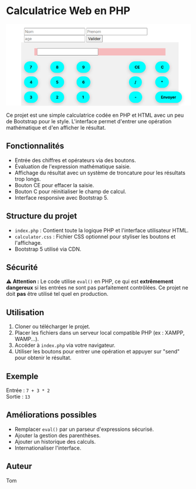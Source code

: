 # Calculatrice Web en PHP

![Calculatrice](image.png)

Ce projet est une simple calculatrice codée en PHP et HTML avec un peu de Bootstrap pour le style. L'interface permet d'entrer une opération mathématique et d'en afficher le résultat.

## Fonctionnalités

- Entrée des chiffres et opérateurs via des boutons.
- Évaluation de l'expression mathématique saisie.
- Affichage du résultat avec un système de troncature pour les résultats trop longs.
- Bouton CE pour effacer la saisie.
- Bouton C pour réinitialiser le champ de calcul.
- Interface responsive avec Bootstrap 5.

## Structure du projet

- `index.php` : Contient toute la logique PHP et l'interface utilisateur HTML.
- `calculator.css` : Fichier CSS optionnel pour styliser les boutons et l'affichage.
- Bootstrap 5 utilisé via CDN.

## Sécurité

⚠️ **Attention :** Le code utilise `eval()` en PHP, ce qui est **extrêmement dangereux** si les entrées ne sont pas parfaitement contrôlées. Ce projet ne doit **pas** être utilisé tel quel en production.

## Utilisation

1. Cloner ou télécharger le projet.
2. Placer les fichiers dans un serveur local compatible PHP (ex : XAMPP, WAMP...).
3. Accéder à `index.php` via votre navigateur.
4. Utiliser les boutons pour entrer une opération et appuyer sur "send" pour obtenir le résultat.

## Exemple

Entrée : `7 + 3 * 2`  
Sortie : `13`

## Améliorations possibles

- Remplacer `eval()` par un parseur d'expressions sécurisé.
- Ajouter la gestion des parenthèses.
- Ajouter un historique des calculs.
- Internationaliser l'interface.

## Auteur

Tom
